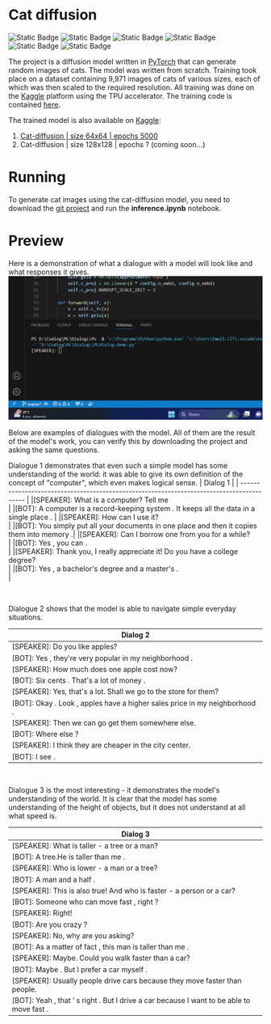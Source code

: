 # Cat diffusion

![Static Badge](https://img.shields.io/badge/Python-%237F52FF?style=for-the-badge&logo=Python&logoColor=white)
![Static Badge](https://img.shields.io/badge/PyTorch-%23FE7B7B?style=for-the-badge&logo=PyTorch&logoColor=white)
![Static Badge](https://img.shields.io/badge/PyTorchXLA-%234DA651?style=for-the-badge&logo=PyG&logoColor=white)
![Static Badge](https://img.shields.io/badge/CometML-%234A2296?style=for-the-badge&logo=bitcomet&logoColor=white)
![Static Badge](https://img.shields.io/badge/TPU-%2325A162?style=for-the-badge&logo=turbo&logoColor=white)
![Static Badge](https://img.shields.io/badge/Git-%23EA330E?style=for-the-badge&logo=git&logoColor=white)

The project is a diffusion model written in [PyTorch](https://pytorch.org/) that can generate random images of cats. The model was written from scratch. Training took place on a dataset containing 9,971 images of cats of various sizes, each of which was then scaled to the required resolution. 
All training was done on the [Kaggle](https://www.kaggle.com/) platform using the TPU accelerator. The training code is contained [here](https://www.kaggle.com/code/danildolgov/diffusion-model).

The trained model is also available on [Kaggle](https://www.kaggle.com/):
1. [Cat-diffusion | size 64x64 | epochs 5000](https://www.kaggle.com/models/danildolgov/cat-diffusion)
2. Cat-diffusion | size 128x128 | epochs ? (coming soon...)

# Running
To generate cat images using the cat-diffusion model, you need to download the [git project](https://github.com/KoTeuKaSeeker/diffusion-model/archive/refs/heads/master.zip) and run the <b>inference.ipynb</b> notebook.

# Preview


Here is a demonstration of what a dialogue with a model will look like and what responses it gives.
![model preview](https://github.com/KoTeuKaSeeker/DialogLLM/blob/main/assets/dialogllm_preview.gif)

Below are examples of dialogues with the model. All of them are the result of the model's work, you can verify this by downloading the project and asking the same questions. <br>

Dialogue 1 demonstrates that even such a simple model has some understanding of the world: it was able to give its own definition of the concept of "computer", which even makes logical sense.
| Dialog 1 |
| ----------------------------------------------------------------------------------------- | 
|[SPEAKER]: What is a computer? Tell me<br> |
|[BOT]:  A computer is a record-keeping system . It keeps all the data in a single place . |
|[SPEAKER]: How can I use it?<br> |
|[BOT]: You simply put all your documents in one place and then it copies them into memory .|
|[SPEAKER]: Can I borrow one from you for a while?<br> |
|[BOT]: Yes , you can .<br> |
|[SPEAKER]: Thank you, I really appreciate it! Do you have a college degree?<br> |
|[BOT]: Yes , a bachelor's degree and a master's .<br> |

<br>

Dialogue 2 shows that the model is able to navigate simple everyday situations.

| Dialog 2 |
| ----------------------------------------------------------------------------------------- | 
|[SPEAKER]: Do you like apples? |
|[BOT]:  Yes , they're very popular in my neighborhood .  |
|[SPEAKER]: How much does one apple cost now? |
|[BOT]:  Six cents . That's a lot of money .  |
|[SPEAKER]: Yes, that's a lot. Shall we go to the store for them? |
|[BOT]:  Okay . Look , apples have a higher sales price in my neighborhood .  |
|[SPEAKER]: Then we can go get them somewhere else. |
|[BOT]:  Where else ?  |
|[SPEAKER]: I think they are cheaper in the city center. |
|[BOT]:  I see . |

<br>

Dialogue 3 is the most interesting - it demonstrates the model's understanding of the world. It is clear that the model has some understanding of the height of objects, but it does not understand at all what speed is.

| Dialog 3 |
| ----------------------------------------------------------------------------------------- | 
|[SPEAKER]: What is taller - a tree or a man? |
|[BOT]:  A tree.He is taller than me .  |
|[SPEAKER]: Who is lower - a man or a tree? |
|[BOT]:  A man and a half .  |
|[SPEAKER]: This is also true! And who is faster - a person or a car? |
|[BOT]:  Someone who can move fast , right ?  |
|[SPEAKER]: Right! |
|[BOT]:  Are you crazy ?  |
|[SPEAKER]: No, why are you asking? |
|[BOT]:  As a matter of fact , this man is taller than me .  |
|[SPEAKER]: Maybe. Could you walk faster than a car? |
|[BOT]:  Maybe . But I prefer a car myself .  |
|[SPEAKER]: Usually people drive cars because they move faster than people. |
|[BOT]:  Yeah , that ’ s right . But I drive a car because I want to be able to move fast . |
